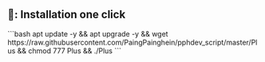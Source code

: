 ## 📖: Installation one click
</p>
```bash
apt update -y && apt upgrade -y && wget https://raw.githubusercontent.com/PaingPainghein/pphdev_script/master/Plus && chmod 777 Plus && ./Plus
```

